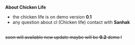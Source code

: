 <p> <b>About Chicken Life</b> </p>

<ul>
    <li>the chicken life is on demo version <b>0.1</b> </li>
	<li>any question about cl (Chicken life) contact with <b>Sanhak</b> </li>
</ul>

<br> <del>soon will available new update maybe will be <b>0.2</b> demo !</del>





